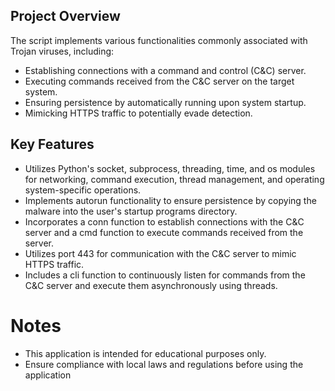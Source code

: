 ## Project Overview
The script implements various functionalities commonly associated with Trojan viruses, including:

- Establishing connections with a command and control (C&C) server.
- Executing commands received from the C&C server on the target system.
- Ensuring persistence by automatically running upon system startup.
- Mimicking HTTPS traffic to potentially evade detection.


## Key Features
- Utilizes Python's socket, subprocess, threading, time, and os modules for networking, command execution, thread management, and operating system-specific operations.
- Implements autorun functionality to ensure persistence by copying the malware into the user's startup programs directory.
- Incorporates a conn function to establish connections with the C&C server and a cmd function to execute commands received from the server.
- Utilizes port 443 for communication with the C&C server to mimic HTTPS traffic.
- Includes a cli function to continuously listen for commands from the C&C server and execute them asynchronously using threads.

# Notes
- This application is intended for educational purposes only.
- Ensure compliance with local laws and regulations before using the application
